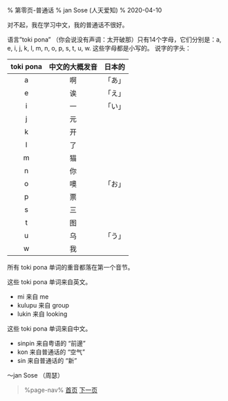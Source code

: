 % 第零页-普通话
% jan Sose (人天爱知)
% 2020-04-10

对不起，我在学习中文，我的普通话不很好。

语言”toki pona” （你会说没有声调：太开破那）只有14个字母，它们分别是：a, e, i, j, k, l, m, n, o, p, s, t, u, w.
这些字母都是小写的。
说字的字头：

| toki pona |中文的大概发音|日本的|
|:---------:|:----------:|:----:|
| a         |啊          |「あ」|
| e         |诶          |「え」|
| i         |一          |「い」|
| j         |元          |      |
| k         |开          |      |
| l         |了          |      |
| m         |猫          |      |
| n         |你          |      |
| o         |噢          |「お」|
| p         |票          |      |
| s         |三          |      |
| t         |图          |      |
| u         |乌          |「う」|
| w         |我          |      |

所有 toki pona 单词的重音都落在第一个音节。

这些 toki pona 单词来自英文。

* mi 来自 me
* kulupu 来自 group
* lukin 来自 looking

这些 toki pona 单词来自中文。

* sinpin 来自粤语的 “前邊”
* kon 来自普通话的 “空气”
* sin 来自普通话的 “新”

～jan Sose （周瑟）

> %page-nav%
> [首页](zh)
> [下一页](zh/1)

